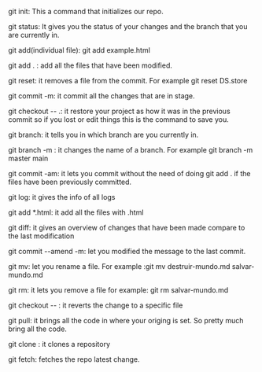 
git init: This a command that initializes our repo.

git status: It gives you the status of your changes and the branch that you are currently in.

git add(individual file): git add example.html

git add . : add all the files that have been modified.

git reset: it removes a file from the commit. For example
git reset DS.store

git commit -m: it commit all the changes that are in stage.

git checkout -- .: it restore your project as how it was in the previous commit so if you lost or edit things this is the command to save you.

git branch: it tells you in which branch are you currently in.

git branch -m : it changes the name of a branch. For example  git branch -m master main

git commit -am: it lets you commit without the need of doing git add . if the files have been previously committed.

git log: it gives the info of all logs

git add *.html: it add all the files with .html

git diff: it gives an overview of changes that have been made compare to the last modification

git  commit --amend -m: let you modified the message to the last commit.

git mv: let you rename a file. For example :git mv destruir-mundo.md salvar-mundo.md

git rm: it lets you remove a file for example: git rm salvar-mundo.md

git checkout -- <file name>: it reverts the change to a specific file

git pull: it brings all the code in where your origing is set. So pretty much bring all the code.

git clone <url of the repo>: it clones a repository

git fetch: fetches the repo latest change.




